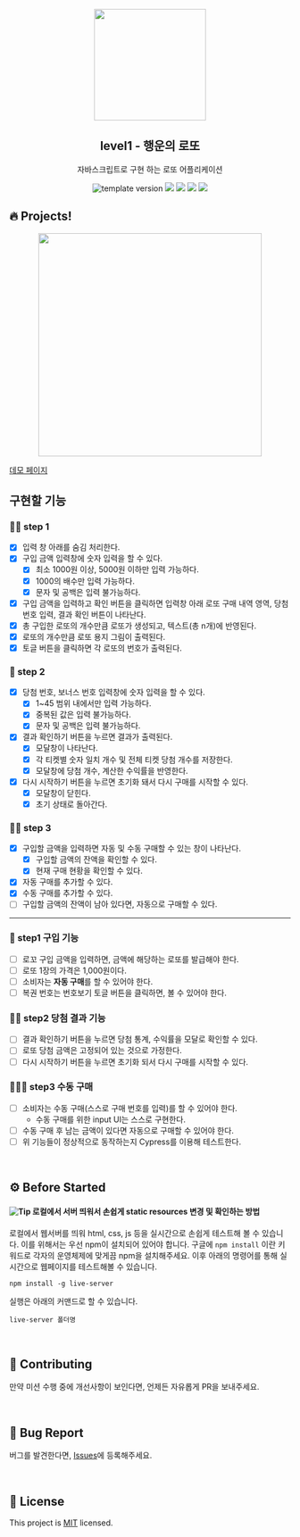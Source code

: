 <p align="middle" >
  <img width="200px;" src="./src/images/lotto_ball.png"/>
</p>
<h2 align="middle">level1 - 행운의 로또</h2>
<p align="middle">자바스크립트로 구현 하는 로또 어플리케이션</p>
<p align="middle">
<img src="https://img.shields.io/badge/version-1.0.0-blue?style=flat-square" alt="template version"/>
<img src="https://img.shields.io/badge/language-html-red.svg?style=flat-square"/>
<img src="https://img.shields.io/badge/language-css-blue.svg?style=flat-square"/>
<img src="https://img.shields.io/badge/language-js-yellow.svg?style=flat-square"/>
<a href="https://github.com/daybrush/moveable/blob/master/LICENSE" target="_blank">
  <img src="https://img.shields.io/github/license/daybrush/moveable.svg?style=flat-square&label=license&color=08CE5D"/>
  </a>
</p>

## 🔥 Projects!

<p align="middle">
  <img width="400" src="./src/images/lotto_ui_guide.png">
</p>

[데모 페이지](https://jum0.github.io/javascript-lotto/)

## 구현할 기능

### 🧞‍♀️ step 1

- [x] 입력 창 아래를 숨김 처리한다.
- [x] 구입 금액 입력창에 숫자 입력을 할 수 있다.
  - [x] 최소 1000원 이상, 5000원 이하만 입력 가능하다.
  - [x] 1000의 배수만 입력 가능하다.
  - [x] 문자 및 공백은 입력 불가능하다.
- [x] 구입 금액을 입력하고 확인 버튼을 클릭하면 입력창 아래 로또 구매 내역 영역, 당첨 번호 입력, 결과 확인 버튼이 나타난다.
- [x] 총 구입한 로또의 개수만큼 로또가 생성되고, 텍스트(총 n개)에 반영된다.
- [x] 로또의 개수만큼 로또 용지 그림이 출력된다.
- [x] 토글 버튼을 클릭하면 각 로또의 번호가 출력된다.

### 🧞 step 2

- [x] 당첨 번호, 보너스 번호 입력창에 숫자 입력을 할 수 있다.
  - [x] 1\~45 범위 내에서만 입력 가능하다.
  - [x] 중복된 값은 입력 불가능하다.
  - [x] 문자 및 공백은 입력 불가능하다.
- [x] 결과 확인하기 버튼을 누르면 결과가 출력된다.
  - [x] 모달창이 나타난다.
  - [x] 각 티켓별 숫자 일치 개수 및 전체 티켓 당첨 개수를 저장한다.
  - [x] 모달창에 당첨 개수, 계산한 수익률을 반영한다.
- [x] 다시 시작하기 버튼을 누르면 초기화 돼서 다시 구매를 시작할 수 있다.
  - [x] 모달창이 닫힌다.
  - [x] 초기 상태로 돌아간다.

### 🧞‍♂️ step 3

- [x] 구입할 금액을 입력하면 자동 및 수동 구매할 수 있는 창이 나타난다.
  - [x] 구입할 금액의 잔액을 확인할 수 있다.
  - [x] 현재 구매 현황을 확인할 수 있다.
- [x] 자동 구매를 추가할 수 있다.
- [x] 수동 구매를 추가할 수 있다.
- [ ] 구입할 금액의 잔액이 남아 있다면, 자동으로 구매할 수 있다.

---

### 🎯 step1 구입 기능

- [ ] 로꼬 구입 금액을 입력하면, 금액에 해당하는 로또를 발급해야 한다.
- [ ] 로또 1장의 가격은 1,000원이다.
- [ ] 소비자는 **자동 구매**를 할 수 있어야 한다.
- [ ] 복권 번호는 번호보기 토글 버튼을 클릭하면, 볼 수 있어야 한다.

### 🎯🎯 step2 당첨 결과 기능

- [ ] 결과 확인하기 버튼을 누르면 당첨 통계, 수익률을 모달로 확인할 수 있다.
- [ ] 로또 당첨 금액은 고정되어 있는 것으로 가정한다.
- [ ] 다시 시작하기 버튼을 누르면 초기화 되서 다시 구매를 시작할 수 있다.

### 🎯🎯🎯 step3 수동 구매

- [ ] 소비자는 수동 구매(스스로 구매 번호를 입력)를 할 수 있어야 한다.
  - 수동 구매를 위한 input UI는 스스로 구현한다.
- [ ] 수동 구매 후 남는 금액이 있다면 자동으로 구매할 수 있어야 한다.
- [ ] 위 기능들이 정상적으로 동작하는지 Cypress를 이용해 테스트한다.

<br>

## ⚙️ Before Started

#### <img alt="Tip" src="https://img.shields.io/static/v1.svg?label=&message=Tip&style=flat-square&color=673ab8"> 로컬에서 서버 띄워서 손쉽게 static resources 변경 및 확인하는 방법

로컬에서 웹서버를 띄워 html, css, js 등을 실시간으로 손쉽게 테스트해 볼 수 있습니다. 이를 위해서는 우선 npm이 설치되어 있어야 합니다. 구글에 `npm install` 이란 키워드로 각자의 운영체제에 맞게끔 npm을 설치해주세요. 이후 아래의 명령어를 통해 실시간으로 웹페이지를 테스트해볼 수 있습니다.

```
npm install -g live-server
```

실행은 아래의 커맨드로 할 수 있습니다.

```
live-server 폴더명
```

<br>

## 👏 Contributing

만약 미션 수행 중에 개선사항이 보인다면, 언제든 자유롭게 PR을 보내주세요.

<br>

## 🐞 Bug Report

버그를 발견한다면, [Issues](https://github.com/woowacourse/javascript-lotto/issues)에 등록해주세요.

<br>

## 📝 License

This project is [MIT](https://github.com/woowacourse/javascript-lotto/blob/main/LICENSE) licensed.
